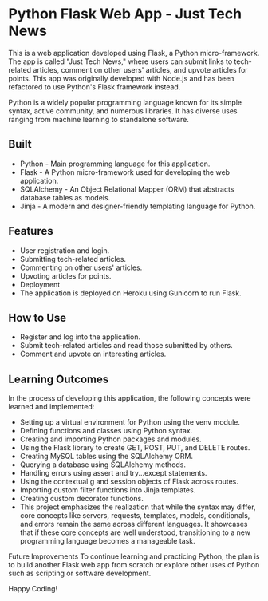 # Python Flask Web App - Just Tech News

This is a web application developed using Flask, a Python micro-framework. The app is called "Just Tech News," where users can submit links to tech-related articles, comment on other users' articles, and upvote articles for points. This app was originally developed with Node.js and has been refactored to use Python's Flask framework instead.

Python is a widely popular programming language known for its simple syntax, active community, and numerous libraries. It has diverse uses ranging from machine learning to standalone software.

## Built

- Python - Main programming language for this application.
- Flask - A Python micro-framework used for developing the web application.
- SQLAlchemy - An Object Relational Mapper (ORM) that abstracts database tables as models.
- Jinja - A modern and designer-friendly templating language for Python.

## Features

- User registration and login.
- Submitting tech-related articles.
- Commenting on other users' articles.
- Upvoting articles for points.
- Deployment
- The application is deployed on Heroku using Gunicorn to run Flask.

## How to Use

- Register and log into the application.
- Submit tech-related articles and read those submitted by others.
- Comment and upvote on interesting articles.

## Learning Outcomes

In the process of developing this application, the following concepts were learned and implemented:

- Setting up a virtual environment for Python using the venv module.
- Defining functions and classes using Python syntax.
- Creating and importing Python packages and modules.
- Using the Flask library to create GET, POST, PUT, and DELETE routes.
- Creating MySQL tables using the SQLAlchemy ORM.
- Querying a database using SQLAlchemy methods.
- Handling errors using assert and try...except statements.
- Using the contextual g and session objects of Flask across routes.
- Importing custom filter functions into Jinja templates.
- Creating custom decorator functions.
- This project emphasizes the realization that while the syntax may differ, core concepts like servers, requests, templates, models, conditionals, and errors remain the same across different languages. It showcases that if these core concepts are well understood, transitioning to a new programming language becomes a manageable task.

Future Improvements
To continue learning and practicing Python, the plan is to build another Flask web app from scratch or explore other uses of Python such as scripting or software development.

Happy Coding!
